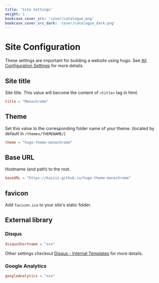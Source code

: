 ```yaml
---
title: 'Site Settings'
weight: 1
bookcase_cover_src: 'cover/catalogue.png'
bookcase_cover_src_dark: 'cover/catalogue_dark.png'
---
```


# Site Configuration

These settings are important for building a website using hugo. See [All Configuration Settings](https://gohugo.io/getting-started/configuration/#all-configuration-settings) for more details.

## Site title

Site title. This value will become the content of `<title>` tag in html.

```toml
title = "Monochrome"
```

## Theme

Set this value to the corresponding folder name of your theme. (located by default in `/themes/THEMENAME/`)

```toml
theme = "hugo-theme-monochrome"
```

## Base URL

Hostname (and path) to the root.

```toml
baseURL = "https://kaiiiz.github.io/hugo-theme-monochrome"
```

## favicon

Add `favicon.ico` to your site's static folder.

## External library

### Disqus

```toml
disqusShortname = "xxx"
```

Other settings checkout [Disqus - Internal Templates](https://gohugo.io/templates/internal/#disqus) for more details.

### Google Analytics

```toml
googleAnalytics = "xxx"
```

